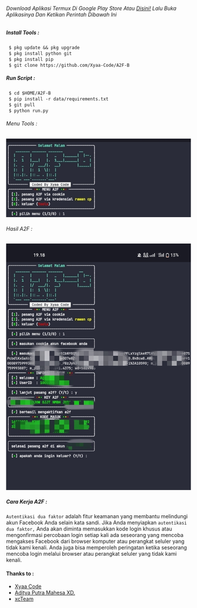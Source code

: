 
###### Download Aplikasi Termux Di Google Play Store Atau [Disini!](https://f-droid.org/packages/com.termux/) Lalu Buka Aplikasinya Dan Ketikan Perintah Dibawah Ini

##### Install Tools :

```
 $ pkg update && pkg upgrade
 $ pkg install python git
 $ pkg install pip
 $ git clone https://github.com/Xyaa-Code/A2F-B
```

##### Run Script :

```
 $ cd $HOME/A2F-B
 $ pip install -r data/requirements.txt
 $ git pull
 $ python run.py
```

###### Menu Tools :

![template_s](https://github.com/Xyaa-Code/A2F-B/blob/main/data/image/IMG_20230307_180146.jpg)

###### Hasil A2F :

![template_s](https://github.com/Xyaa-Code/A2F-B/blob/main/data/image/IMG_20230307_180134.jpg)

##### Cara Kerja A2F :
```Autentikasi dua faktor``` adalah fitur keamanan yang membantu melindungi akun Facebook Anda selain kata sandi. Jika Anda menyiapkan ```autentikasi dua faktor,``` Anda akan diminta memasukkan kode login khusus atau mengonfirmasi percobaan login setiap kali ada seseorang yang mencoba mengakses Facebook dari browser komputer atau perangkat seluler yang tidak kami kenali. Anda juga bisa memperoleh peringatan ketika seseorang mencoba login melalui browser atau perangkat seluler yang tidak kami kenali.

#### Thanks to :
  
  - [Xyaa Code](https://github.com/Xyaa-Code)
  - [Aditya Putra Mahesa XD.](MEMEK)
  - [xcTeam](mene)
